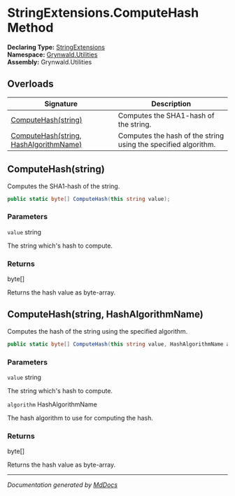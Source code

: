 ﻿<!--  
  <auto-generated>   
    The contents of this file were generated by a tool.  
    Changes to this file may be list if the file is regenerated  
  </auto-generated>   
-->

# StringExtensions.ComputeHash Method

**Declaring Type:** [StringExtensions](../index.md)  
**Namespace:** [Grynwald.Utilities](../../index.md)  
**Assembly:** Grynwald.Utilities

## Overloads

| Signature                                                                      | Description                                                    |
| ------------------------------------------------------------------------------ | -------------------------------------------------------------- |
| [ComputeHash(string)](#computehashstring)                                      | Computes the SHA1\-hash of the string.                         |
| [ComputeHash(string, HashAlgorithmName)](#computehashstring-hashalgorithmname) | Computes the hash of the string using the specified algorithm. |

## ComputeHash(string)

Computes the SHA1\-hash of the string.

```csharp
public static byte[] ComputeHash(this string value);
```

### Parameters

`value`  string

The string which's hash to compute.

### Returns

byte\[\]

Returns the hash value as byte\-array.

## ComputeHash(string, HashAlgorithmName)

Computes the hash of the string using the specified algorithm.

```csharp
public static byte[] ComputeHash(this string value, HashAlgorithmName algorithm);
```

### Parameters

`value`  string

The string which's hash to compute.

`algorithm`  HashAlgorithmName

The hash algorithm to use for computing the hash.

### Returns

byte\[\]

Returns the hash value as byte\-array.

___

*Documentation generated by [MdDocs](https://github.com/ap0llo/mddocs)*
